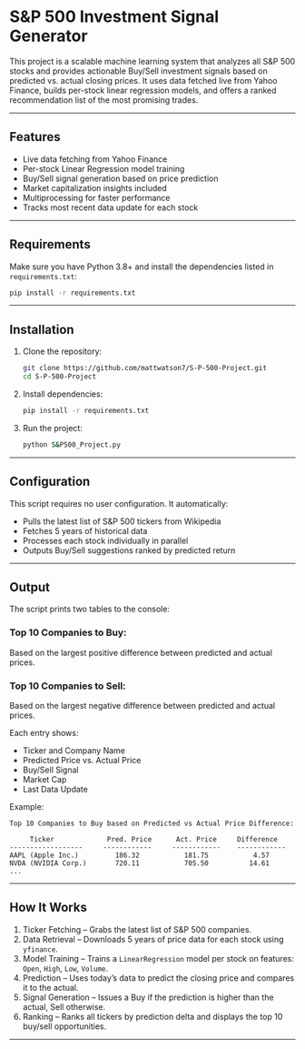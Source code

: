 # S&P 500 Investment Signal Generator

This project is a scalable machine learning system that analyzes all S&P 500 stocks and provides actionable Buy/Sell investment signals based on predicted vs. actual closing prices. It uses data fetched live from Yahoo Finance, builds per-stock linear regression models, and offers a ranked recommendation list of the most promising trades.

---

## Features

- Live data fetching from Yahoo Finance  
- Per-stock Linear Regression model training  
- Buy/Sell signal generation based on price prediction  
- Market capitalization insights included  
- Multiprocessing for faster performance  
- Tracks most recent data update for each stock  

---

## Requirements

Make sure you have Python 3.8+ and install the dependencies listed in
`requirements.txt`:

```bash
pip install -r requirements.txt
```

---

## Installation

1. Clone the repository:
   ```bash
   git clone https://github.com/mattwatson7/S-P-500-Project.git
   cd S-P-500-Project
   ```

2. Install dependencies:
   ```bash
   pip install -r requirements.txt
   ```

3. Run the project:
   ```bash
   python S&P500_Project.py
   ```

---

## Configuration

This script requires no user configuration. It automatically:
- Pulls the latest list of S&P 500 tickers from Wikipedia
- Fetches 5 years of historical data
- Processes each stock individually in parallel
- Outputs Buy/Sell suggestions ranked by predicted return

---

## Output

The script prints two tables to the console:

### Top 10 Companies to Buy:
Based on the largest positive difference between predicted and actual prices.

### Top 10 Companies to Sell:
Based on the largest negative difference between predicted and actual prices.

Each entry shows:
- Ticker and Company Name
- Predicted Price vs. Actual Price
- Buy/Sell Signal
- Market Cap
- Last Data Update

Example:
```
Top 10 Companies to Buy based on Predicted vs Actual Price Difference:

     Ticker             Pred. Price      Act. Price     Difference
------------------     ------------     ------------    ------------
AAPL (Apple Inc.)         186.32           181.75           4.57
NVDA (NVIDIA Corp.)       720.11           705.50          14.61
...
```

---

## How It Works

1. Ticker Fetching – Grabs the latest list of S&P 500 companies.  
2. Data Retrieval – Downloads 5 years of price data for each stock using `yfinance`.  
3. Model Training – Trains a `LinearRegression` model per stock on features: `Open`, `High`, `Low`, `Volume`.  
4. Prediction – Uses today’s data to predict the closing price and compares it to the actual.  
5. Signal Generation – Issues a Buy if the prediction is higher than the actual, Sell otherwise.  
6. Ranking – Ranks all tickers by prediction delta and displays the top 10 buy/sell opportunities.  

---
